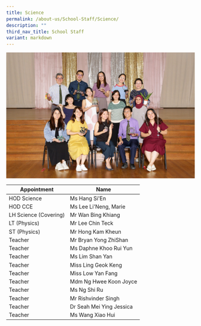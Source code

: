 ```yaml
---
title: Science
permalink: /about-us/School-Staff/Science/
description: ""
third_nav_title: School Staff
variant: markdown
---
```

![](/images/Dept%20Photo/SCIENCE_DEPARTMENT_2802_FORMAL.jpg)


| Appointment | Name | 
| -------- | -------- | 
| HOD Science    | Ms Hang Si'En   |  
| HOD CCE     | Ms Lee Li'Neng, Marie    | 
| LH Science (Covering)    | Mr Wan Bing Khiang    | 
| LT  (Physics)    | Mr Lee Chin Teck    | 
| ST (Physics)     | Mr Hong Kam Kheun     | 
| Teacher     | Mr Bryan Yong ZhiShan     | 
| Teacher     | Ms Daphne Khoo Rui Yun    | 
| Teacher     | Ms Lim Shan Yan   | 
| Teacher     | Miss Ling Geok Keng    | 
| Teacher     | Miss Low Yan Fang    |
| Teacher     | Mdm Ng Hwee Koon Joyce    |
| Teacher     | Ms Ng Shi Ru    |
| Teacher     | Mr Rishvinder Singh    |
| Teacher     | Dr Seah Mei Ying Jessica    |
| Teacher     | Ms Wang Xiao Hui     |
